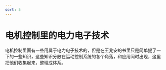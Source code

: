 ```yaml
---
sort: 5
---
```

# 电机控制里的电力电子技术


电机控制里面有一些用属于电力电子技术的，但是在王兆安的书里只是简单提了一下的一些知识，这些知识分散在运动控制系统的各个角落，和应用同时出现，这里把他们收集起来，整理成体系。





